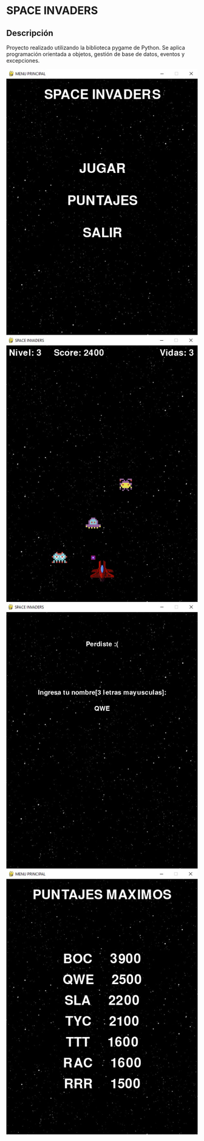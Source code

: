 # SPACE INVADERS

## Descripción

Proyecto realizado utilizando la biblioteca pygame de Python. Se aplica programación orientada a objetos, gestión de base de datos, eventos y excepciones.

![Tinkercad](1.jpg)
![Tinkercad](2.jpg)
![Tinkercad](3.jpg)
![Tinkercad](4.jpg)
